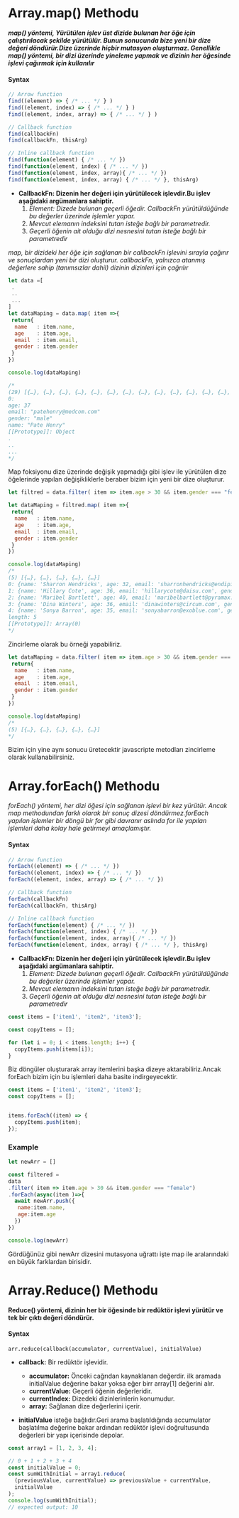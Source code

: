 # **Array.map() Methodu**

***map() yöntemi, Yürütülen işlev  üst dizide bulunan her öğe için çalıştırılacak şekilde yürütülür. Bunun sonucunda bize yeni bir dize değeri döndürür.Dize üzerinde hiçbir mutasyon oluşturmaz. Genellikle map() yöntemi, bir dizi üzerinde yineleme yapmak ve dizinin her öğesinde işlevi çağırmak için kullanılır***

#### Syntax

``` Javascript
// Arrow function
find((element) => { /* ... */ } )
find((element, index) => { /* ... */ } )
find((element, index, array) => { /* ... */ } )

// Callback function
find(callbackFn)
find(callbackFn, thisArg)

// Inline callback function
find(function(element) { /* ... */ })
find(function(element, index) { /* ... */ })
find(function(element, index, array){ /* ... */ })
find(function(element, index, array) { /* ... */ }, thisArg)

```
* **CallbackFn: Dizenin her değeri için yürütülecek işlevdir.Bu işlev aşağıdaki argümanlara sahiptir.**
  1. *Element: Dizede bulunan geçerli öğedir. CallbackFn yürütüldüğünde bu değerler üzerinde işlemler yapar.*
  2. *Mevcut elemanın indeksini tutan isteğe bağlı bir parametredir.*
  3. *Geçerli öğenin ait olduğu dizi nesnesini tutan isteğe bağlı bir parametredir*

*map, bir dizideki her öğe için sağlanan bir callbackFn işlevini sırayla çağırır ve sonuçlardan yeni bir dizi oluşturur. callbackFn, yalnızca atanmış değerlere sahip (tanımsızlar dahil) dizinin dizinleri için çağrılır*


``` Javascript
let data =[
 .
 ..
 ...
]
let dataMaping = data.map( item =>{
 return{
  name   : item.name,
  age    : item.age,
  email  : item.email,
  gender : item.gender
 }
})

console.log(dataMaping)

/*
(29) [{…}, {…}, {…}, {…}, {…}, {…}, {…}, {…}, {…}, {…}, {…}, {…}, {…}, {…}, {…}, {…}, {…}, {…}, {…}, {…}, {…}, {…}, {…}, {…}, {…}, {…}, {…}, {…}, {…}]
0:
age: 37
email: "patehenry@medcom.com"
gender: "male"
name: "Pate Henry"
[[Prototype]]: Object
.
..
...
*/
```
Map foksiyonu dize üzerinde değişik yapmadığı gibi işlev ile yürütülen dize öğelerinde yapılan değişikliklerle beraber bizim için yeni bir dize oluşturur.

``` Javascript
let filtred = data.filter( item => item.age > 30 && item.gender === "female")

let dataMaping = filtred.map( item =>{
 return{
  name   : item.name,
  age    : item.age,
  email  : item.email,
  gender : item.gender
 }
})

console.log(dataMaping)
/*
(5) [{…}, {…}, {…}, {…}, {…}]
0: {name: 'Sharron Hendricks', age: 32, email: 'sharronhendricks@endipin.com', gender: 'female'}
1: {name: 'Hillary Cote', age: 36, email: 'hillarycote@daisu.com', gender: 'female'}
2: {name: 'Maribel Bartlett', age: 40, email: 'maribelbartlett@pyramax.com', gender: 'female'}
3: {name: 'Dina Winters', age: 36, email: 'dinawinters@circum.com', gender: 'female'}
4: {name: 'Sonya Barron', age: 35, email: 'sonyabarron@exoblue.com', gender: 'female'}
length: 5
[[Prototype]]: Array(0)
*/
```

Zincirleme olarak bu örneği yapabiliriz.
```Javascript 
let dataMaping = data.filter( item => item.age > 30 && item.gender === "female").map( item =>{
 return{
  name   : item.name,
  age    : item.age,
  email  : item.email,
  gender : item.gender
 }
})

console.log(dataMaping)
/*
(5) [{…}, {…}, {…}, {…}, {…}]
*/
```
Bizim için yine aynı sonucu üretecektir javascripte metodları zincirleme olarak kullanabilirsiniz.

# **Array.forEach() Methodu**

*forEach() yöntemi, her dizi öğesi için sağlanan işlevi bir kez yürütür. Ancak map methodundan farklı olarak bir sonuç dizesi döndürmez.forEach yapılan işlemler bir döngü bir for gibi davranır aslında for ile yapılan işlemleri daha kolay hale getirmeyi amaçlamıştır.*

#### Syntax
```Javascript
// Arrow function
forEach((element) => { /* ... */ })
forEach((element, index) => { /* ... */ })
forEach((element, index, array) => { /* ... */ })

// Callback function
forEach(callbackFn)
forEach(callbackFn, thisArg)

// Inline callback function
forEach(function(element) { /* ... */ })
forEach(function(element, index) { /* ... */ })
forEach(function(element, index, array){ /* ... */ })
forEach(function(element, index, array) { /* ... */ }, thisArg)
```

* **CallbackFn: Dizenin her değeri için yürütülecek işlevdir.Bu işlev aşağıdaki argümanlara sahiptir.**
  1. *Element: Dizede bulunan geçerli öğedir. CallbackFn yürütüldüğünde bu değerler üzerinde işlemler yapar.*
  2. *Mevcut elemanın indeksini tutan isteğe bağlı bir parametredir.*
  3. *Geçerli öğenin ait olduğu dizi nesnesini tutan isteğe bağlı bir parametredir*


```Javascript
const items = ['item1', 'item2', 'item3'];

const copyItems = [];

for (let i = 0; i < items.length; i++) {
  copyItems.push(items[i]);
}
```
Biz döngüler oluşturarak array itemlerini başka dizeye aktarabiliriz.Ancak forEach bizim için bu işlemleri daha basite indirgeyecektir.

```Javascript
const items = ['item1', 'item2', 'item3'];
const copyItems = [];


items.forEach((item) => {
  copyItems.push(item);
});
```


### Example
```Javascript
let newArr = []

const filtered = 
data
.filter( item => item.age > 30 && item.gender === "female")
.forEach(async(item )=>{
  await newArr.push({
   name:item.name,
   age:item.age
  })
})

console.log(newArr)
```

Gördüğünüz gibi newArr dizesini mutasyona uğrattı işte map ile aralarındaki en büyük farklardan birisidir.

# **Array.Reduce() Methodu**


**Reduce() yöntemi, dizinin her bir öğesinde bir redüktör işlevi yürütür ve tek bir çıktı değeri döndürür.**

#### Syntax
```
arr.reduce(callback(accumulator, currentValue), initialValue)
```
* **callback:** Bir redüktör işlevidir.
  * **accumulator:** Önceki cağrıdan kaynaklanan değerdir. ilk aramada initialValue değerine bakar yoksa eğer birr array[1] değerini alır.
  * **currentValue:** Geçerli öğenin değerleridir.
  * **currentIndex:** Dizedeki dizinlerinlerin konumudur.
  * **array:** Sağlanan dize değerlerini içerir.

* **initialValue** isteğe bağlıdır.Geri arama başlatıldığında accumulator başlatılma değerine bakar ardından redüktör işlevi doğrultusunda değerleri bir yapı içerisinde depolar.

```Javascript
const array1 = [1, 2, 3, 4];

// 0 + 1 + 2 + 3 + 4
const initialValue = 0;
const sumWithInitial = array1.reduce(
  (previousValue, currentValue) => previousValue + currentValue,
  initialValue
);
console.log(sumWithInitial);
// expected output: 10

```